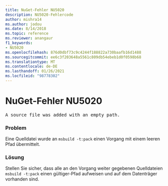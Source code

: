 ```yaml
---
title: NuGet-Fehler NU5020
description: NU5020-Fehlercode
author: mishra14
ms.author: jodou
ms.date: 8/14/2018
ms.topic: reference
ms.reviewer: anangaur
f1_keywords:
- NU5020
ms.openlocfilehash: 876d0dbf73c9c4244f188822a730baafb16d1488
ms.sourcegitcommit: ee6c3f203648a5561c809db54ebeb1d0f0598b68
ms.translationtype: MT
ms.contentlocale: de-DE
ms.lasthandoff: 01/26/2021
ms.locfileid: "98778302"
---
```

# <a name="nuget-error-nu5020"></a>NuGet-Fehler NU5020
<pre>A source file was added with an empty path.</pre>

### <a name="issue"></a>Problem

Eine Quelldatei wurde an `msbuild -t:pack` einen Vorgang mit einem leeren Pfad übermittelt.


### <a name="solution"></a>Lösung

Stellen Sie sicher, dass alle an den Vorgang weiter gegebenen Quelldateien `msbuild -t:pack` einen gültiger-Pfad aufweisen und auf dem Datenträger vorhanden sind.

